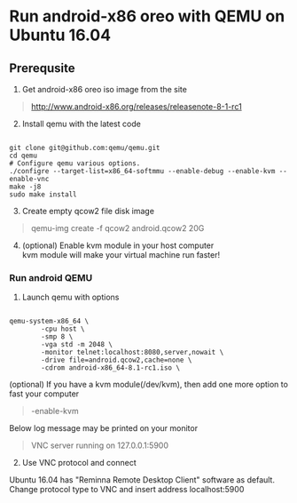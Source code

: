 # Run android-x86 oreo with QEMU on Ubuntu 16.04

## Prerequsite

1. Get android-x86 oreo iso image from the site <br>

> http://www.android-x86.org/releases/releasenote-8-1-rc1

2. Install qemu with the latest code <br>
<pre><code>
git clone git@github.com:qemu/qemu.git
cd qemu
# Configure qemu various options.
./configre --target-list=x86_64-softmmu --enable-debug --enable-kvm --enable-vnc
make -j8
sudo make install
</code></pre>

3. Create empty qcow2 file disk image <br>

> qemu-img create -f qcow2 android.qcow2 20G

4. (optional) Enable kvm module in your host computer <br>
kvm module will make your virtual machine run faster!

### Run android QEMU

1. Launch qemu with options <br>
<pre><code>
qemu-system-x86_64 \
        -cpu host \
        -smp 8 \ 
        -vga std -m 2048 \
        -monitor telnet:localhost:8080,server,nowait \
        -drive file=android.qcow2,cache=none \
        -cdrom android-x86_64-8.1-rc1.iso \        
</code></pre>
(optional) If you have a kvm module(/dev/kvm), then add one more option to fast your computer
> -enable-kvm 

Below log message may be printed on your monitor
> VNC server running on 127.0.0.1:5900

2. Use VNC protocol and connect <br>

Ubuntu 16.04 has "Reminna Remote Desktop Client" software as default. <br>
Change protocol type to VNC and insert address localhost:5900 <br>
